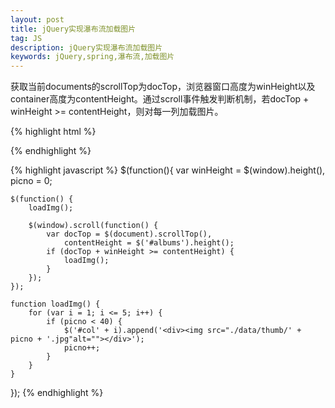 ```yaml
---
layout: post
title: jQuery实现瀑布流加载图片
tag: JS
description: jQuery实现瀑布流加载图片
keywords: jQuery,spring,瀑布流,加载图片
---
```


获取当前documents的scrollTop为docTop，浏览器窗口高度为winHeight以及container高度为contentHeight。通过scroll事件触发判断机制，若docTop + winHeight >= contentHeight，则对每一列加载图片。    


{% highlight html %}
<div class="albums" id="albums">
    <div class="col" id="col1"></div>
    <div class="col" id="col2"></div>
    <div class="col" id="col3"></div>
    <div class="col" id="col4"></div>
    <div class="col" id="col5"></div>
</div>
{% endhighlight %}

{% highlight javascript %}
$(function(){
    var winHeight = $(window).height(),
        picno = 0;

    $(function() {
        loadImg();

        $(window).scroll(function() {
            var docTop = $(document).scrollTop(),
                contentHeight = $('#albums').height();
            if (docTop + winHeight >= contentHeight) {
                loadImg();
            }
        });
    });

    function loadImg() {
        for (var i = 1; i <= 5; i++) {
            if (picno < 40) {
                $('#col' + i).append('<div><img src="./data/thumb/' + picno + '.jpg"alt=""></div>');
                picno++;
            }
        }
    }
});
{% endhighlight %}

